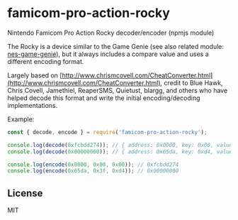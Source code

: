 # famicom-pro-action-rocky

Nintendo Famicom Pro Action Rocky decoder/encoder (npmjs module)

The Rocky is a device similar to the Game Genie (see also related module:
[nes-game-genie](https://github.com/satoshinm/nes-game-genie)), but it always
includes a compare value and uses a different encoding format.

Largely based on [http://www.chrismcovell.com/CheatConverter.html](http://www.chrismcovell.com/CheatConverter.html), credit to
Blue Hawk, Chris Covell, Jamethiel, ReaperSMS, Quietust, blargg, and others
who have helped decode this format and write the initial encoding/decoding
implementations.

Example:

```js
const { decode, encode } = require('famicom-pro-action-rocky');

console.log(decode(0xfcbdd274)); // { address: 0x0000, key: 0x00, value: 0x00 }
console.log(decode(0x00000000)); // { address: 0x65da, key: 0xd4, value: 0x3f }

console.log(encode(0x0000, 0x00, 0x00)); // 0xfcbdd274
console.log(encode(0x65da, 0x3f, 0xd4)); // 0x00000000
```

## License

MIT
